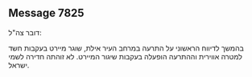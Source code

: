 ## Message 7825

דובר צה"ל:

בהמשך לדיווח הראשוני על התרעה במרחב העיר אילת, שוגר מיירט בעקבות חשד למטרה אווירית וההתרעה הופעלה בעקבות שיגור המיירט.
לא זוהתה חדירה לשמי ישראל.

